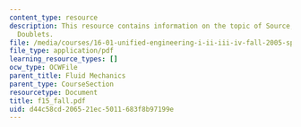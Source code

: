 ```yaml
---
content_type: resource
description: This resource contains information on the topic of Source, Sinks and
  Doublets.
file: /media/courses/16-01-unified-engineering-i-ii-iii-iv-fall-2005-spring-2006/d44c58cd206521ec5011683f8b97199e_f15_fall.pdf
file_type: application/pdf
learning_resource_types: []
ocw_type: OCWFile
parent_title: Fluid Mechanics
parent_type: CourseSection
resourcetype: Document
title: f15_fall.pdf
uid: d44c58cd-2065-21ec-5011-683f8b97199e
---
```

